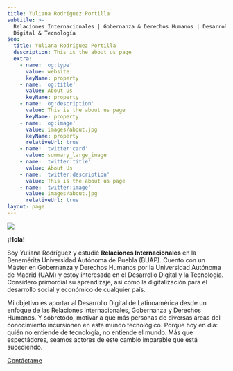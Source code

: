 ```yaml
---
title: Yuliana Rodríguez Portilla
subtitle: >-
  Relaciones Internacionales | Gobernanza & Derechos Humanos | Desarrollo
  Digital & Tecnología
seo:
  title: Yuliana Rodríguez Portilla
  description: This is the about us page
  extra:
    - name: 'og:type'
      value: website
      keyName: property
    - name: 'og:title'
      value: About Us
      keyName: property
    - name: 'og:description'
      value: This is the about us page
      keyName: property
    - name: 'og:image'
      value: images/about.jpg
      keyName: property
      relativeUrl: true
    - name: 'twitter:card'
      value: summary_large_image
    - name: 'twitter:title'
      value: About Us
    - name: 'twitter:description'
      value: This is the about us page
    - name: 'twitter:image'
      value: images/about.jpg
      relativeUrl: true
layout: page
---
```

![](/images/Dise%C3%B1o%20sin%20t%C3%ADtulo%20\(4\)-ca5577e9.png)

**¡Hola!**

Soy Yuliana Rodríguez y estudié **Relaciones Internacionales** en la Benemérita Universidad Autónoma de Puebla (BUAP). Cuento con un Máster en Gobernanza y Derechos Humanos por la Universidad Autónoma de Madrid (UAM) y estoy interesada en el Desarrollo Digital y la Tecnología. Considero primordial su aprendizaje, así como la digitalización para el desarrollo social y económico de cualquier país.

Mi objetivo es aportar al Desarrollo Digital de Latinoamérica desde un enfoque de las Relaciones Internacionales, Gobernanza y Derechos Humanos. Y sobretodo, motivar a que más personas de diversas áreas del conocimiento incursionen en este mundo tecnológico.  Porque hoy en día: quién no entiende de tecnología, no entiende el mundo. Más que espectádores, seamos actores de este cambio imparable que está sucediendo.

[Contáctame](https://www.linkedin.com/in/yulianarodriguezportilla/)
